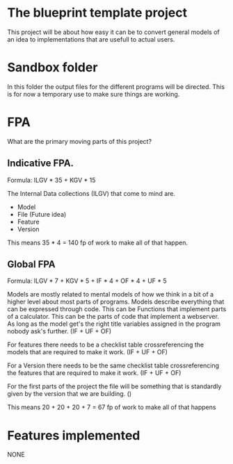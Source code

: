 # The blueprint template project

This project will be about how easy it can be to convert general models of an idea to implementations that are usefull to actual users.

# Sandbox folder

In this folder the output files for the different programs will be directed.
This is for now a temporary use to make sure things are working.


# FPA

What are the primary moving parts of this project?

## Indicative FPA.
Formula: ILGV * 35 + KGV * 15

The Internal Data collections (ILGV) that come to mind are.
- Model
- File (Future idea)
- Feature
- Version

This means
35 * 4 = 140 fp of work to make all of that happen.

## Global FPA
Formula: ILGV * 7 + KGV * 5 + IF * 4 + OF * 4 + UF * 5

Models are mostly related to mental models of how we think in a bit of a higher level about most parts of programs.
Models describe everything that can be expressed through code.
This can be Functions that implement parts of a calculator.
This can be the parts of code that implement a webserver.
As long as the model get's the right title variables assigned in the program nobody ask's further.
(IF + UF + OF)

For features there needs to be a checklist table crossreferencing the models that are required to make it work.
(IF + UF + OF)

For a Version there needs to be the same checklist table crossreferencing the features that are required to make it work.
(IF + UF + OF)

For the first parts of the project the file will be something that is standardly given by the version that we are building.
()


This means
20 + 20 + 20 + 7 = 67 fp of work to make all of that happens


# Features implemented
NONE